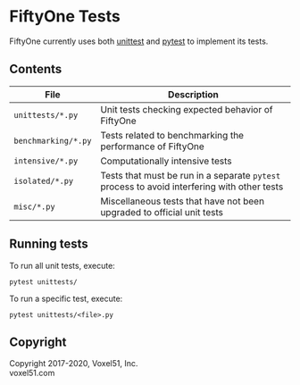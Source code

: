 # FiftyOne Tests

FiftyOne currently uses both
[unittest](https://docs.python.org/3/library/unittest.html) and
[pytest](https://docs.pytest.org/en/stable) to implement its tests.

## Contents

| File                | Description                                                                                 |
| ------------------- | ------------------------------------------------------------------------------------------- |
| `unittests/*.py`    | Unit tests checking expected behavior of FiftyOne                                           |
| `benchmarking/*.py` | Tests related to benchmarking the performance of FiftyOne                                   |
| `intensive/*.py`    | Computationally intensive tests                                                             |
| `isolated/*.py`     | Tests that must be run in a separate `pytest` process to avoid interfering with other tests |
| `misc/*.py`         | Miscellaneous tests that have not been upgraded to official unit tests                      |

## Running tests

To run all unit tests, execute:

```shell
pytest unittests/
```

To run a specific test, execute:

```shell
pytest unittests/<file>.py
```

## Copyright

Copyright 2017-2020, Voxel51, Inc.<br> voxel51.com
